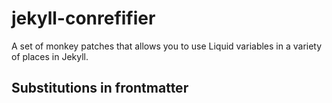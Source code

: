 # jekyll-conrefifier

A set of monkey patches that allows you to use Liquid variables in a variety of places in Jekyll.

## Substitutions in frontmatter
